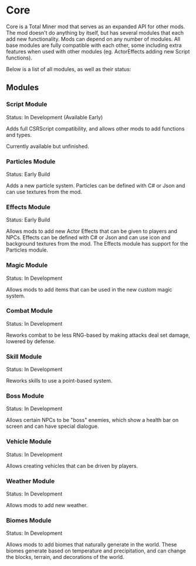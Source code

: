 ﻿# Core

Core is a Total Miner mod that serves as an expanded API for other mods. The mod doesn't do anything by itself, but has several modules that each add new functionality. Mods can depend on any number of modules. All base modules are fully compatible with each other, some including extra features when used with other modules (eg. ActorEffects adding new Script functions).

Below is a list of all modules, as well as their status:

## Modules

### Script Module

Status: In Development (Available Early)

Adds full CSRScript compatibility, and allows other mods to add functions and types.

Currently available but unfinished.

### Particles Module

Status: Early Build

Adds a new particle system. Particles can be defined with C# or Json and can use textures from the mod.

### Effects Module

Status: Early Build

Allows mods to add new Actor Effects that can be given to players and NPCs. Effects can be defined with C# or Json and can use icon and background textures from the mod. The Effects module has support for the Particles module.

### Magic Module

Status: In Development

Allows mods to add items that can be used in the new custom magic system.

### Combat Module

Status: In Development

Reworks combat to be less RNG-based by making attacks deal set damage, lowered by defense.

### Skill Module

Status: In Development

Reworks skills to use a point-based system.

### Boss Module

Status: In Development

Allows certain NPCs to be "boss" enemies, which show a health bar on screen and can have special dialogue.

### Vehicle Module

Status: In Development

Allows creating vehicles that can be driven by players.

### Weather Module

Status: In Development

Allows mods to add new weather.

### Biomes Module

Status: In Development

Allows mods to add biomes that naturally generate in the world. These biomes generate based on temperature and precipitation, and can change the blocks, terrain, and decorations of the world.